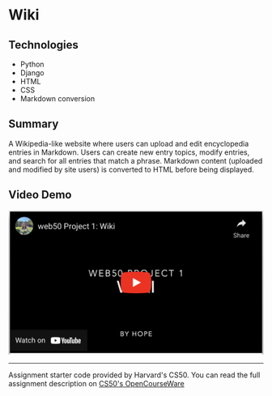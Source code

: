 # Wiki

## Technologies
* Python
* Django
* HTML
* CSS
* Markdown conversion

## Summary
A Wikipedia-like website where users can upload and edit encyclopedia entries in Markdown. Users can create new entry topics, modify entries, and search for all entries that match a phrase. Markdown content (uploaded and modified by site users) is converted to HTML before being displayed.

## Video Demo

<a href="https://youtu.be/BiYfpEJ-KiY">
<img src="vid.png" alt="video demo" width="600px">
</a>

---

Assignment starter code provided by Harvard's CS50. You can read the full assignment description on [CS50's OpenCourseWare](https://cs50.harvard.edu/web/2020/projects/1/wiki/)